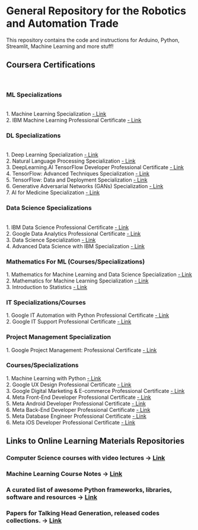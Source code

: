 # General Repository for the Robotics and Automation Trade
This repository contains the code and instructions for Arduino, Python, Streamlit, Machine Learning and more stuff!

<h2> Coursera Certifications </h2><br/>

<h3> ML Specializations </h3><br/>
1. Machine Learning Specialization <a href="https://www.coursera.org/specializations/machine-learning-introduction">- Link</a> <br/>
2. IBM Machine Learning Professional Certificate <a href="https://www.coursera.org/professional-certificates/ibm-machine-learning">- Link</a> <br/>

<h3> DL Specializations </h3><br/>
1. Deep Learning Specialization <a href="https://www.coursera.org/specializations/deep-learning?courseAccomplishmentCurrentPage=3">- Link</a> <br/>
2. Natural Language Processing Specialization <a href="https://www.coursera.org/specializations/natural-language-processing">- Link</a> <br/>
3. DeepLearning.AI TensorFlow Developer Professional Certificate <a href="https://www.coursera.org/professional-certificates/tensorflow-in-practice">- Link</a><br/>
4. TensorFlow: Advanced Techniques Specialization <a href="https://www.coursera.org/specializations/tensorflow-advanced-techniques">- Link</a><br/>
5. TensorFlow: Data and Deployment Specialization <a href="https://www.coursera.org/specializations/tensorflow-data-and-deployment">- Link</a><br/>
6. Generative Adversarial Networks (GANs) Specialization <a href="https://www.coursera.org/specializations/generative-adversarial-networks-gans">- Link</a><br/>
7. AI for Medicine Specialization <a href="https://www.coursera.org/specializations/ai-for-medicine">- Link</a><br/>

<h3> Data Science Specializations </h3><br/>
1. IBM Data Science Professional Certificate <a href="https://www.coursera.org/professional-certificates/ibm-data-science">- Link</a> <br/>
2. Google Data Analytics Professional Certificate <a href="https://www.coursera.org/professional-certificates/google-data-analytics">- Link</a> <br/>
3. Data Science Specialization <a href="https://www.coursera.org/specializations/jhu-data-science">- Link</a> <br/>
4. Advanced Data Science with IBM Specialization <a href="https://www.coursera.org/specializations/advanced-data-science-ibm">- Link</a> <br/>

<h3> Mathematics For ML (Courses/Specializations) </h3>
1. Mathematics for Machine Learning and Data Science Specialization <a href="https://www.coursera.org/specializations/mathematics-for-machine-learning-and-data-science">- Link</a> <br/>
2. Mathematics for Machine Learning Specialization <a href="https://www.coursera.org/specializations/mathematics-machine-learning">- Link</a> <br/>
3. Introduction to Statistics <a href="https://www.coursera.org/learn/stanford-statistics">- Link</a> <br/>

<h3> IT Specializations/Courses </h3>
1. Google IT Automation with Python Professional Certificate <a href="https://www.coursera.org/professional-certificates/google-it-automation">- Link</a> <br/>
2. Google IT Support Professional Certificate <a href="https://www.coursera.org/professional-certificates/google-it-support">- Link</a> <br/>

<h3> Project Management Specialization </h3>
1. Google Project Management: Professional Certificate <a href="https://www.coursera.org/professional-certificates/google-project-management">- Link</a> <br/>

<h3> Courses/Specializations </h3>
1. Machine Learning with Python <a href="https://www.coursera.org/learn/machine-learning-with-python">- Link</a> <br/>
2. Google UX Design Professional Certificate <a href="https://www.coursera.org/professional-certificates/google-ux-design">- Link</a><br/>
3. Google Digital Marketing & E-commerce Professional Certificate <a href="https://www.coursera.org/professional-certificates/google-digital-marketing-ecommerce">- Link</a><br/>
4. Meta Front-End Developer Professional Certificate <a href="https://www.coursera.org/professional-certificates/meta-front-end-developer">- Link</a> <br/>
5. Meta Android Developer Professional Certificate <a href="https://www.coursera.org/professional-certificates/meta-android-developer">- Link</a><br/>
6. Meta Back-End Developer Professional Certificate <a href="https://www.coursera.org/professional-certificates/meta-back-end-developer">- Link</a><br/>
5. Meta Database Engineer Professional Certificate <a href="https://www.coursera.org/professional-certificates/meta-database-engineer">- Link</a><br/>
6. Meta iOS Developer Professional Certificate <a href="https://www.coursera.org/professional-certificates/meta-ios-developer">- Link</a><br/>

## Links to Online Learning Materials Repositories
### Computer Science courses with video lectures -> <a href="https://github.com/Developer-Y/cs-video-courses#machine-learning">Link</a>

### Machine Learning Course Notes -> <a href="https://github.com/dair-ai/ML-Course-Notes">Link</a>

### A curated list of awesome Python frameworks, libraries, software and resources -> <a href="https://github.com/vinta/awesome-python">Link</a>

### Papers for Talking Head Generation, released codes collections. -> <a href="https://github.com/harlanhong/awesome-talking-head-generation">Link</a>
